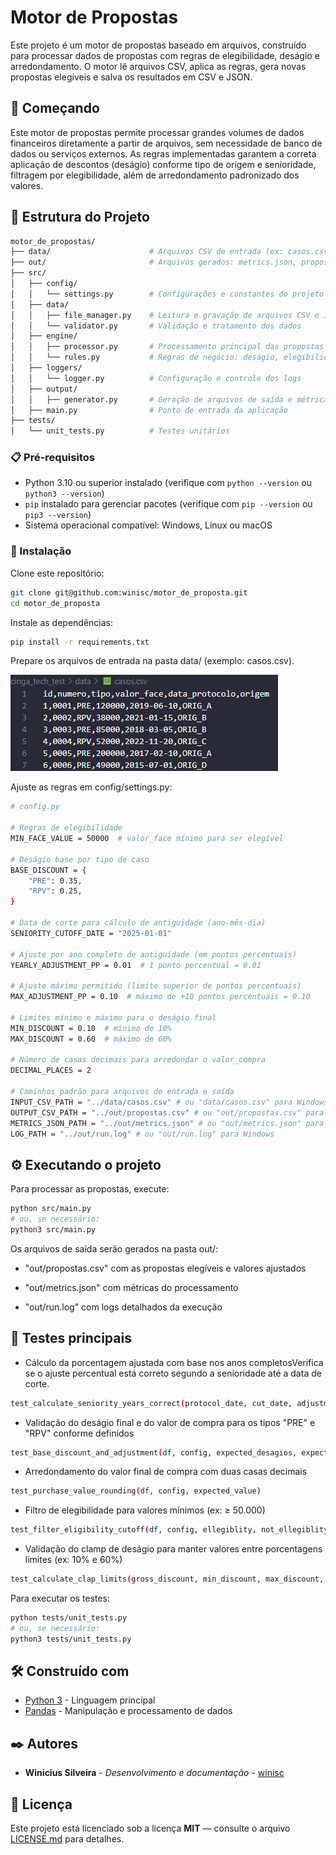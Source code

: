 # Motor de Propostas

Este projeto é um motor de propostas baseado em arquivos, construído para processar dados de propostas com regras de elegibilidade, deságio e arredondamento. O motor lê arquivos CSV, aplica as regras, gera novas propostas elegíveis e salva os resultados em CSV e JSON.

## 🚀 Começando

Este motor de propostas permite processar grandes volumes de dados financeiros diretamente a partir de arquivos, sem necessidade de banco de dados ou serviços externos. As regras implementadas garantem a correta aplicação de descontos (deságio) conforme tipo de origem e senioridade, filtragem por elegibilidade, além de arredondamento padronizado dos valores.

## 📂 Estrutura do Projeto

```bash
motor_de_propostas/
├── data/                      # Arquivos CSV de entrada (ex: casos.csv)
├── out/                       # Arquivos gerados: metrics.json, propostas.csv, run.log
├── src/
│   ├── config/
│   │   └── settings.py        # Configurações e constantes do projeto
│   ├── data/
│   │   ├── file_manager.py    # Leitura e gravação de arquivos CSV e JSON
│   │   └── validator.py       # Validação e tratamento dos dados
│   ├── engine/
│   │   ├── processor.py       # Processamento principal das propostas
│   │   └── rules.py           # Regras de negócio: deságio, elegibilidade, cálculo de anos
│   ├── loggers/
│   │   └── logger.py          # Configuração e controle dos logs
│   ├── output/
│   │   ├── generator.py       # Geração de arquivos de saída e métricas
│   ├── main.py                # Ponto de entrada da aplicação
├── tests/
│   └── unit_tests.py          # Testes unitários
```

### 📋 Pré-requisitos

- Python 3.10 ou superior instalado (verifique com `python --version` ou `python3 --version`)
- `pip` instalado para gerenciar pacotes (verifique com `pip --version` ou `pip3 --version`)
- Sistema operacional compatível: Windows, Linux ou macOS

### 🔧 Instalação

Clone este repositório:

```bash
git clone git@github.com:winisc/motor_de_proposta.git
cd motor_de_proposta
```

Instale as dependências:

```bash
pip install -r requirements.txt
```

Prepare os arquivos de entrada na pasta data/ (exemplo: casos.csv).

![alt text](exemple.png)

Ajuste as regras em config/settings.py:

```bash
# config.py

# Regras de elegibilidade
MIN_FACE_VALUE = 50000  # valor_face mínimo para ser elegível

# Deságio base por tipo de caso
BASE_DISCOUNT = {
    "PRE": 0.35,
    "RPV": 0.25,
}

# Data de corte para cálculo de antiguidade (ano-mês-dia)
SENIORITY_CUTOFF_DATE = "2025-01-01"

# Ajuste por ano completo de antiguidade (em pontos percentuais)
YEARLY_ADJUSTMENT_PP = 0.01  # 1 ponto percentual = 0.01

# Ajuste máximo permitido (limite superior de pontos percentuais)
MAX_ADJUSTMENT_PP = 0.10  # máximo de +10 pontos percentuais = 0.10

# Limites mínimo e máximo para o deságio final
MIN_DISCOUNT = 0.10  # mínimo de 10%
MAX_DISCOUNT = 0.60  # máximo de 60%

# Número de casas decimais para arredondar o valor_compra
DECIMAL_PLACES = 2

# Caminhos padrão para arquivos de entrada e saída
INPUT_CSV_PATH = "../data/casos.csv" # ou "data/casos.csv" para Windows
OUTPUT_CSV_PATH = "../out/propostas.csv" # ou "out/propostas.csv" para Windows
METRICS_JSON_PATH = "../out/metrics.json" # ou "out/metrics.json" para Windows
LOG_PATH = "../out/run.log" # ou "out/run.log" para Windows
```

## ⚙️ Executando o projeto

Para processar as propostas, execute:

```bash
python src/main.py
# ou, se necessário:
python3 src/main.py
```

Os arquivos de saída serão gerados na pasta out/:

- "out/propostas.csv" com as propostas elegíveis e valores ajustados

- "out/metrics.json" com métricas do processamento

- "out/run.log" com logs detalhados da execução

## 🔩 Testes principais

- Cálculo da porcentagem ajustada com base nos anos completosVerifica se o ajuste percentual está correto segundo a senioridade até a data de corte.

```bash
test_calculate_seniority_years_correct(protocol_date, cut_date, adjustment_pp, pp_expected)
```

- Validação do deságio final e do valor de compra para os tipos "PRE" e "RPV" conforme definidos

```bash
test_base_discount_and_adjustment(df, config, expected_desagios, expected_valores_compra)
```

- Arredondamento do valor final de compra com duas casas decimais

```bash
test_purchase_value_rounding(df, config, expected_value)
```

- Filtro de elegibilidade para valores mínimos (ex: ≥ 50.000)

```bash
test_filter_eligibility_cutoff(df, config, ellegiblity, not_ellegiblity)
```

- Validação do clamp de deságio para manter valores entre porcentagens limites (ex: 10% e 60%)

```bash
test_calculate_clap_limits(gross_discount, min_discount, max_discount, discount_expected)
```

Para executar os testes:

```bash
python tests/unit_tests.py
# ou, se necessário:
python3 tests/unit_tests.py
```

## 🛠️ Construído com

- [Python 3](https://www.python.org/) - Linguagem principal
- [Pandas](https://pandas.pydata.org/) - Manipulação e processamento de dados

## ✒️ Autores

- **Winicius Silveira** - _Desenvolvimento e documentação_ - [winisc](https://github.com/winisc)

## 📄 Licença

Este projeto está licenciado sob a licença **MIT** — consulte o arquivo [LICENSE.md](LICENSE.md) para detalhes.
